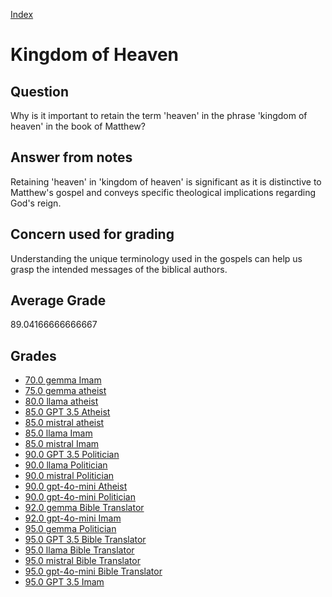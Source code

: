 
[Index](../../index.md)
# Kingdom of Heaven
## Question
Why is it important to retain the term 'heaven' in the phrase 'kingdom of heaven' in the book of Matthew?

## Answer from notes
Retaining 'heaven' in 'kingdom of heaven' is significant as it is distinctive to Matthew's gospel and conveys specific theological implications regarding God's reign.

## Concern used for grading
Understanding the unique terminology used in the gospels can help us grasp the intended messages of the biblical authors.

## Average Grade
89.04166666666667

## Grades
 * [70.0 gemma Imam](../answers/gemma_Imam/Kingdom_of_Heaven.md)
 * [75.0 gemma atheist](../answers/gemma_atheist/Kingdom_of_Heaven.md)
 * [80.0 llama atheist](../answers/llama_atheist/Kingdom_of_Heaven.md)
 * [85.0 GPT 3.5 Atheist](../answers/GPT_3.5_Atheist/Kingdom_of_Heaven.md)
 * [85.0 mistral atheist](../answers/mistral_atheist/Kingdom_of_Heaven.md)
 * [85.0 llama Imam](../answers/llama_Imam/Kingdom_of_Heaven.md)
 * [85.0 mistral Imam](../answers/mistral_Imam/Kingdom_of_Heaven.md)
 * [90.0 GPT 3.5 Politician](../answers/GPT_3.5_Politician/Kingdom_of_Heaven.md)
 * [90.0 llama Politician](../answers/llama_Politician/Kingdom_of_Heaven.md)
 * [90.0 mistral Politician](../answers/mistral_Politician/Kingdom_of_Heaven.md)
 * [90.0 gpt-4o-mini Atheist](../answers/gpt-4o-mini_Atheist/Kingdom_of_Heaven.md)
 * [90.0 gpt-4o-mini Politician](../answers/gpt-4o-mini_Politician/Kingdom_of_Heaven.md)
 * [92.0 gemma Bible Translator](../answers/gemma_Bible_Translator/Kingdom_of_Heaven.md)
 * [92.0 gpt-4o-mini Imam](../answers/gpt-4o-mini_Imam/Kingdom_of_Heaven.md)
 * [95.0 gemma Politician](../answers/gemma_Politician/Kingdom_of_Heaven.md)
 * [95.0 GPT 3.5 Bible Translator](../answers/GPT_3.5_Bible_Translator/Kingdom_of_Heaven.md)
 * [95.0 llama Bible Translator](../answers/llama_Bible_Translator/Kingdom_of_Heaven.md)
 * [95.0 mistral Bible Translator](../answers/mistral_Bible_Translator/Kingdom_of_Heaven.md)
 * [95.0 gpt-4o-mini Bible Translator](../answers/gpt-4o-mini_Bible_Translator/Kingdom_of_Heaven.md)
 * [95.0 GPT 3.5 Imam](../answers/GPT_3.5_Imam/Kingdom_of_Heaven.md)
